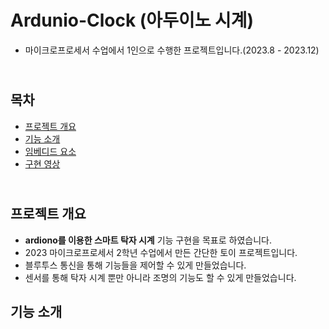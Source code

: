 Ardunio-Clock (아두이노 시계) 
=============
* 마이크로프로세서 수업에서 1인으로 수행한 프로젝트입니다.(2023.8 - 2023.12)

<br>목차
-------------
* [프로젝트 개요](#프로젝트-개요)
* [기능 소개](#기능-소개)
* [임베디드 요소](#임베디드-요소)
* [구현 영상](#구현-영상)


## <br>프로젝트 개요
* **ardiono를 이용한 스마트 탁자 시계** 기능 구현을 목표로 하였습니다.
* 2023 마이크로프로세서 2학년 수업에서 만든 간단한 토이 프로젝트입니다.
* 블루투스 통신을 통해 기능들을 제어할 수 있게 만들었습니다.
* 센서를 통해 탁자 시계 뿐만 아니라 조명의 기능도 할 수 있게 만들었습니다.

## 기능 소개
